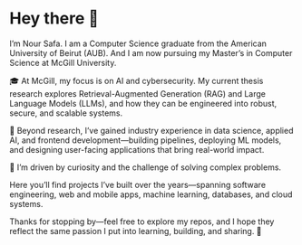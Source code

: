 # **Hey there 👋**

I’m Nour Safa. I am a Computer Science graduate from the American University of Beirut (AUB). And I am now pursuing my Master’s in Computer Science at McGill University.

🎓 At McGill, my focus is on AI and cybersecurity. My current thesis research explores Retrieval-Augmented Generation (RAG) and Large Language Models (LLMs), and how they can be engineered into robust, secure, and scalable systems.

💼 Beyond research, I’ve gained industry experience in data science, applied AI, and frontend development—building pipelines, deploying ML models, and designing user-facing applications that bring real-world impact.

🌱 I’m driven by curiosity and the challenge of solving complex problems. 

Here you’ll find projects I’ve built over the years—spanning software engineering, web and mobile apps, machine learning, databases, and cloud systems.

Thanks for stopping by—feel free to explore my repos, and I hope they reflect the same passion I put into learning, building, and sharing. 🚀
